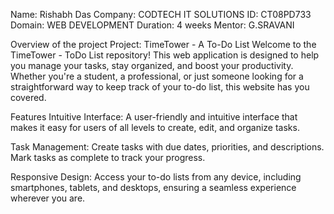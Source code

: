 Name: Rishabh Das
Company: CODTECH IT SOLUTIONS
ID: CT08PD733
Domain: WEB DEVELOPMENT
Duration: 4 weeks
Mentor: G.SRAVANI

Overview of the project
Project: TimeTower - A To-Do List
Welcome to the TimeTower - ToDo List repository! This web application is designed to help you manage your tasks, stay organized, and boost your productivity. Whether you're a student, a professional, or just someone looking for a straightforward way to keep track of your to-do list, this website has you covered.

Features
Intuitive Interface: A user-friendly and intuitive interface that makes it easy for users of all levels to create, edit, and organize tasks.

Task Management: Create tasks with due dates, priorities, and descriptions. Mark tasks as complete to track your progress.

Responsive Design: Access your to-do lists from any device, including smartphones, tablets, and desktops, ensuring a seamless experience wherever you are.
